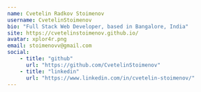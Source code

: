 ```yaml
---
name: Cvetelin Radkov Stoimenov
username: CvetelinStoimenov
bio: "Full Stack Web Developer, based in Bangalore, India"
site: https://cvetelinstoimenov.github.io/
avatar: xplor4r.png
email: stoimenovv@gmail.com
social:
    - title: "github"
      url: "https://github.com/CvetelinStoimenov"
    - title: "linkedin"
      url: "https://www.linkedin.com/in/cvetelin-stoimenov/"
---
```


